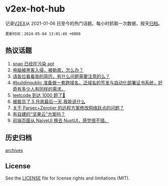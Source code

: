 # v2ex-hot-hub

 记录[V2EX](https://www.v2ex.com/)从 2021-01-06 日至今的热门话题。每小时抓取一次数据，按天[归档](archives)。

`更新时间：2024-05-04 13:01:49 +0800`

## 热议话题

1. [snap 已经在污染 apt](https://www.v2ex.com/t/1037576)
1. [电脑被黑客入侵，被勒索，怎么办？](https://www.v2ex.com/t/1037593)
1. [请各位看看我的简历，有什么问题需要注意的么？](https://www.v2ex.com/t/1037557)
1. [#buildinpublic 准备做一套跨域名，泛域名的签发与自动化部署证书系统，好奇有多少人有同样的需求。](https://www.v2ex.com/t/1037531)
1. [leetcode 到达 1000 题了🎉](https://www.v2ex.com/t/1037553)
1. [被裁员了,5 月底最后一天,我能说什么](https://www.v2ex.com/t/1037624)
1. [关于 Parsec+Zerotier 的远程方案修改网络跃点的问题？](https://www.v2ex.com/t/1037546)
1. [有自建的“坚果云”方案吗？](https://www.v2ex.com/t/1037585)
1. [前端页面从 NaiveUI 换去 NuxtUI，感觉很不错。](https://www.v2ex.com/t/1037527)

## 历史归档

[archives](archives)

## License

See the [LICENSE](LICENSE) file for license rights and limitations (MIT).
